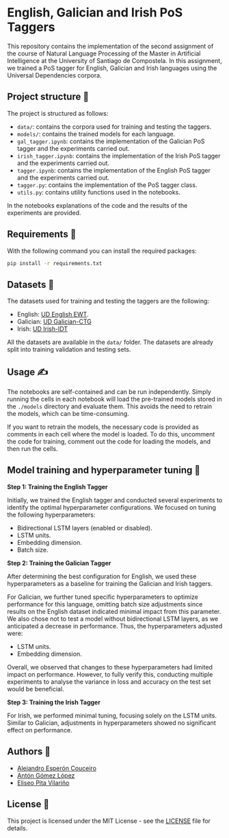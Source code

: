 # English, Galician and Irish PoS Taggers

This repository contains the implementation of the second assignment of the course of Natural Language Processing of the Master in Artificial Intelligence at the University of Santiago de Compostela. In this assignment, we trained a PoS tagger for English, Galician and Irish languages using the Universal Dependencies corpora.

## Project structure :open_file_folder:

The project is structured as follows:

- `data/`: contains the corpora used for training and testing the taggers.
- `models/`: contains the trained models for each language.
- `gal_tagger.ipynb`: contains the implementation of the Galician PoS tagger and the experiments carried out.
- `irish_tagger.ipynb`: contains the implementation of the Irish PoS tagger and the experiments carried out.
- `tagger.ipynb`: contains the implementation of the English PoS tagger and the experiments carried out.
- `tagger.py`: contains the implementation of the PoS tagger class.
- `utils.py`: contains utility functions used in the notebooks.

In the notebooks explanations of the code and the results of the experiments are provided.

## Requirements :page_with_curl:

With the following command you can install the required packages:

```bash
pip install -r requirements.txt
```

## Datasets :floppy_disk:

The datasets used for training and testing the taggers are the following:

- English: [UD English EWT](https://github.com/UniversalDependencies/UD_English-EWT).
- Galician: [UD Galician-CTG](https://github.com/UniversalDependencies/UD_Galician-CTG)
- Irish: [UD Irish-IDT](https://github.com/UniversalDependencies/UD_Irish-IDT)

All the datasets are available in the `data/` folder. The datasets are already split into training validation and testing sets.

## Usage :writing_hand:

The notebooks are self-contained and can be run independently. Simply running the cells in each notebook will load the pre-trained models stored in the `./models` directory and evaluate them. This avoids the need to retrain the models, which can be time-consuming.

If you want to retrain the models, the necessary code is provided as comments in each cell where the model is loaded. To do this, uncomment the code for training, comment out the code for loading the models, and then run the cells.

## Model training and hyperparameter tuning :microscope:

**Step 1: Training the English Tagger**

Initially, we trained the English tagger and conducted several experiments to identify the optimal hyperparameter configurations. We focused on tuning the following hyperparameters:

- Bidirectional LSTM layers (enabled or disabled).
- LSTM units.
- Embedding dimension.
- Batch size.

**Step 2: Training the Galician Tagger**

After determining the best configuration for English, we used these hyperparameters as a baseline for training the Galician and Irish taggers.

For Galician, we further tuned specific hyperparameters to optimize performance for this language, omitting batch size adjustments since results on the English dataset indicated minimal impact from this parameter. We also chose not to test a model without bidirectional LSTM layers, as we anticipated a decrease in performance. Thus, the hyperparameters adjusted were:

- LSTM units.
- Embedding dimension.

Overall, we observed that changes to these hyperparameters had limited impact on performance. However, to fully verify this, conducting multiple experiments to analyse the variance in loss and accuracy on the test set would be beneficial.

**Step 3: Training the Irish Tagger**

For Irish, we performed minimal tuning, focusing solely on the LSTM units. Similar to Galician, adjustments in hyperparameters showed no significant effect on performance.

## Authors :busts_in_silhouette:

- [Alejandro Esperón Couceiro](https://github.com/Alexec02)
- [Antón Gómez López](https://github.com/antongomez)
- [Eliseo Pita Vilariño](https://github.com/elipitav)

## License :page_facing_up:

This project is licensed under the MIT License - see the [LICENSE](LICENSE) file for details.
